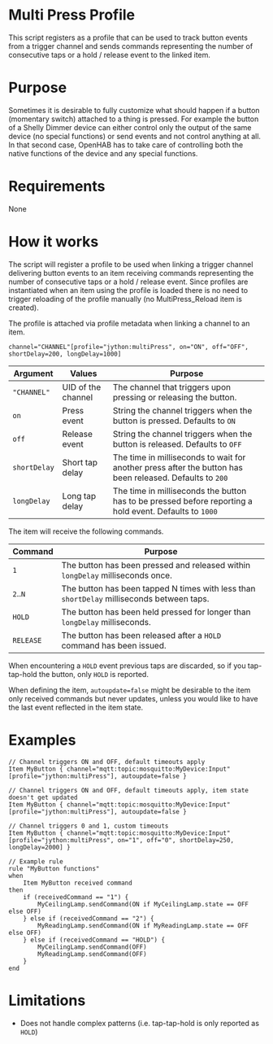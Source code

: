 # Multi Press Profile
This script registers as a profile that can be used to track button events from a trigger channel and sends commands representing the number of consecutive taps or a hold / release event to the linked item.

# Purpose
Sometimes it is desirable to fully customize what should happen if a button (momentary switch) attached to a thing is pressed.
For example the button of a Shelly Dimmer device can either control only the output of the same device (no special functions) or send events and not control anything at all. In that second case, OpenHAB has to take care of controlling both the native functions of the device and any special functions.

# Requirements
None

# How it works
The script will register a profile to be used when linking a trigger channel delivering button events to an item receiving commands representing the number of consecutive taps or a hold / release event.
Since profiles are instantiated when an item using the profile is loaded there is no need to trigger reloading of the profile manually (no MultiPress_Reload item is created).

The profile is attached via profile metadata when linking a channel to an item.

```
channel="CHANNEL"[profile="jython:multiPress", on="ON", off="OFF", shortDelay=200, longDelay=1000]
```

Argument | Values | Purpose
-|-|-
`"CHANNEL"` | UID of the channel | The channel that triggers upon pressing or releasing the button.
`on` | Press event | String the channel triggers when the button is pressed. Defaults to `ON`
`off` | Release event | String the channel triggers when the button is released. Defaults to `OFF`
`shortDelay` | Short tap delay | The time in milliseconds to wait for another press after the button has been released. Defaults to `200`
`longDelay` | Long tap delay | The time in milliseconds the button has to be pressed before reporting a hold event. Defaults to `1000`

The item will receive the following commands.

Command | Purpose
-|-
`1` | The button has been pressed and released within `longDelay` milliseconds once.
`2`..`N` | The button has been tapped N times with less than `shortDelay` milliseconds between taps.
`HOLD` | The button has been held pressed for longer than `longDelay` milliseconds.
`RELEASE` | The button has been released after a `HOLD` command has been issued.

When encountering a `HOLD` event previous taps are discarded, so if you tap-tap-hold the button, only `HOLD` is reported.

When defining the item, `autoupdate=false` might be desirable to the item only received commands but never updates, unless you would like to have the last event reflected in the item state.

# Examples
```
// Channel triggers ON and OFF, default timeouts apply
Item MyButton { channel="mqtt:topic:mosquitto:MyDevice:Input"[profile="jython:multiPress"], autoupdate=false }

// Channel triggers ON and OFF, default timeouts apply, item state doesn't get updated
Item MyButton { channel="mqtt:topic:mosquitto:MyDevice:Input"[profile="jython:multiPress"], autoupdate=false }

// Channel triggers 0 and 1, custom timeouts
Item MyButton { channel="mqtt:topic:mosquitto:MyDevice:Input"[profile="jython:multiPress", on="1", off="0", shortDelay=250, longDelay=2000] }

// Example rule
rule "MyButton functions"
when
    Item MyButton received command
then
    if (receivedCommand == "1") {
        MyCeilingLamp.sendCommand(ON if MyCeilingLamp.state == OFF else OFF)
    } else if (receivedCommand == "2") {
        MyReadingLamp.sendCommand(ON if MyReadingLamp.state == OFF else OFF)
    } else if (receivedCommand == "HOLD") {
        MyCeilingLamp.sendCommand(OFF)
        MyReadingLamp.sendCommand(OFF)
    }
end
```

# Limitations
- Does not handle complex patterns (i.e. tap-tap-hold is only reported as `HOLD`)

